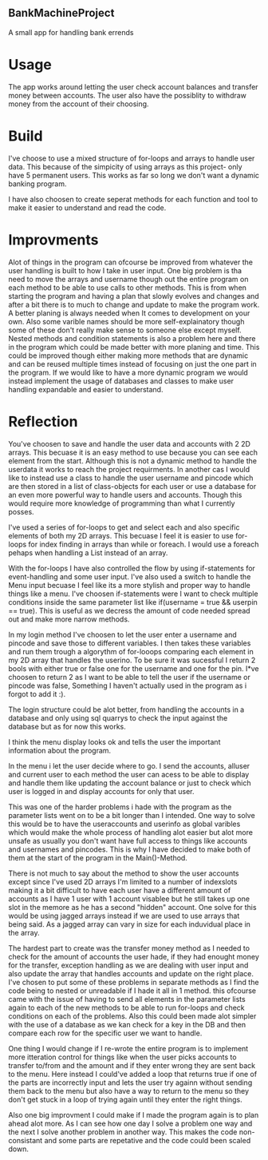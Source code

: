 ## BankMachineProject
A small app for handling bank errends

# Usage
The app works around letting the user check account balances and transfer money between accounts.
The user also have the possiblity to withdraw money from the account of their choosing.

# Build
I've choose to use a mixed structure of for-loops and arrays to handle user data. This because of the simpicity of using arrays as this project-
only have 5 permanent users. This works as far so long we don't want a dynamic banking program.


I have also choosen to create seperat methods for each function and tool to make it easier to understand and read the code.


# Improvments
Alot of things in the program can ofcourse be improved from whatever the user handling is built to how I take in user input.
One big problem is tha need to move the arrays and username though out the entire program on each method to be able to use calls to other methods.
This is from when starting the program and having a plan that slowly evolves and changes and after a bit there is to much to change and update to make the program work.
A better planing is always needed when It comes to development on your own.
Also some varible names should be more self-explainatory though some of these don't really make sense to someone else except myself.
Nested methods and condition statements is also a problem here and there in the program which could be made better with more planing and time.
This could be improved though either making more methods that are dynamic and can be reused multiple times instead of focusing on just the one part in the program.
If we would like to have a more dynamic program we would instead implement the usage of databases and classes to make user handling expandable and easier to understand.

# Reflection

You've choosen to save and handle the user data and accounts with 2 2D arrays. This becuase it is an easy method to use because you can see each element from the start. 
Although this is not a dynamic method to handle the userdata it works to reach the project requirments. In another cas I would like to instead use a class to handle the user username and pincode which are then stored in a list of class-objects for each user or use a database for an even more powerful way to handle users and accounts.
Though this would require more knowledge of programming than what I currently posses.

I've used a series of for-loops to get and select each and also specific elements of both my 2D arrays. This becuase I feel it is easier to use for-loops for index finding in arrays than while or foreach. I would use a foreach pehaps when handling a List<T> instead of an array.

With the for-loops I have also controlled the flow by using if-statements for event-handling and some user input. I've also used a switch to handle the Menu input becuase I feel like its a more stylish and proper way to handle things like a menu.
I've choosen if-statements were I want to check multiple conditions inside the same parameter list like if(username = true && userpin == true). This is useful as we 
decress the amount of code needed spread out and make more narrow methods.

In my login method I've choosen to let the user enter a username and pincode and save those to different variables. I then takes these variables and run them trough a algorythm of for-looops comparing each element in my 2D array that handles the userino. To be sure it was sucessful I return 2 bools with either true or false one for 
the username and one for the pin. I*ve choosen to return 2 as I want to be able to tell the user if the username or pincode was false, Something I haven't actually used in the program as i forgot to add it :).

The login structure could be alot better, from handling the accounts in a database and only using sql quarrys to check the input against the database but as for now this works.

I think the menu display looks ok and tells the user the important information about the program.

In the menu i let the user decide where to go. I send the accounts, alluser and current user to each method the user can acess to be able to display and handle them like updating the account balance or just to check which user is logged in and display accounts for only that user.
  
This was one of the harder problems i hade with the program as the parameter lists went on to be a bit longer than I intended. One way to solve this would be to have the useraccounts and userinfo as global varibles which would make the whole process of handling alot easier but alot more unsafe as usually you don't want have full access to things like accounts and usernames and pincodes. This is why I have decided to make both of them at the start of the program in the Main()-Method.
  
 There is not much to say about the method to show the user accounts except since I've used 2D arrays I'm limited to a number of indexslots making it a bit difficult to have each user have a different amount of accounts as I have 1 user with 1 account visablee but he still takes up one slot in the memore as he has a second "hidden" account. One solve for this would be using jagged arrays instead if we are used to use arrays that being said. As a jagged array can vary in size for each induvidual place in the array.
  
  The hardest part to create was the transfer money method as I needed to check for the amount of accounts the user hade, if they had enought money for the transfer, exception handling as we are dealing with user input and also update the array that handles accounts and update on the right place. I've chosen to put some of these problems in separate methods as I find the code being to nested or unreadable if I hade it all in 1 method. this ofcourse came with the issue of having to send all elements in the parameter lists again to each of the new methods to be able to run for-loops and check conditions on each of the problems.
 Also this could been made alot simpler with the use of a database as we kan check for a key in the DB and then compare each row for the specific user we want to handle.
  
 One thing I would change if I re-wrote the entire program is to implement more itteration control for things like when the user picks accounts to transfer to/from and the amount and if they enter wrong they are sent back to the menu. Here instead I could've added a loop that returns true if one of the parts are incorrectly input and lets the user try againn without sending them back to the menu but also have a way to return to the menu so they don't get stuck in a loop of trying again until they enter the right things.
  
 Also one big improvment I could make if I made the program again is to plan ahead alot more. As I can see how one day I solve a problem one way and the next I solve another problem in another way. This makes the code non-consistant and some parts are repetative and the code could been scaled down. 
 
